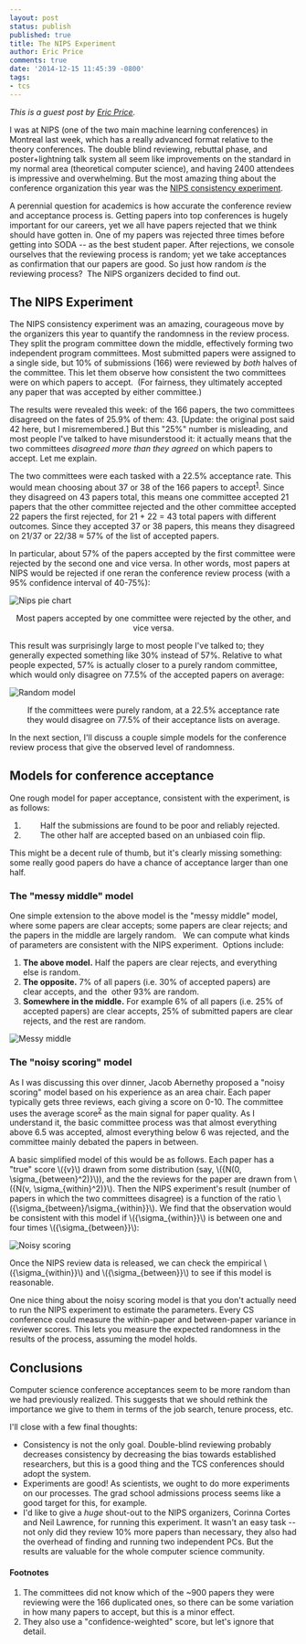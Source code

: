 ```yaml
---
layout: post
status: publish
published: true
title: The NIPS Experiment
author: Eric Price
comments: true
date: '2014-12-15 11:45:39 -0800'
tags:
- tcs
---
```


*This is a guest post by [Eric Price](http://cs.utexas.edu/~ecprice/).*

<p>I was at NIPS (one of the two main machine learning conferences) in Montreal last week, which has a really advanced format relative to the theory conferences. The double blind reviewing, rebuttal phase, and poster+lightning talk system all seem like improvements on the standard in my normal area (theoretical computer science), and having 2400 attendees is impressive and overwhelming. But the most amazing thing about the conference organization this year was the <a href="http://inverseprobability.com/2014/12/16/the-nips-experiment/">NIPS consistency experiment</a>.</p>
<p>A perennial question for academics is how accurate the conference review and acceptance process is. Getting papers into top conferences is hugely important for our careers, yet we all have papers rejected that we think should have gotten in. One of my papers was rejected three times before getting into SODA -- as the best student paper. After rejections, we console ourselves that the reviewing process is random; yet we take acceptances as confirmation that our papers are good. So just how random <i>is</i> the reviewing process?  The NIPS organizers decided to find out.</p>
<h2>The NIPS Experiment</h2>
<p>The NIPS consistency experiment was an amazing, courageous move by the organizers this year to quantify the randomness in the review process. They split the program committee down the middle, effectively forming two independent program committees. Most submitted papers were assigned to a single side, but 10% of submissions (166) were reviewed by <i>both</i> halves of the committee. This let them observe how consistent the two committees were on which papers to accept.  (For fairness, they ultimately accepted any paper that was accepted by either committee.)</p>
<p>The results were revealed this week: of the 166 papers, the two committees disagreed on the fates of 25.9% of them: 43. [Update: the original post said 42 here, but I misremembered.] But this "25%" number is misleading, and most people I've talked to have misunderstood it: it actually means that the two committees <i>disagreed more than they agreed</i> on which papers to accept. Let me explain.</p>
<p>The two committees were each tasked with a 22.5% acceptance rate. This would mean choosing about 37 or 38 of the 166 papers to accept<sup><a href="#footnotes">1</a></sup>. Since they disagreed on 43 papers total, this means one committee accepted 21 papers that the other committee rejected and the other committee accepted 22 papers the first rejected, for 21 + 22 = 43 total papers with different outcomes. Since they accepted 37 or 38 papers, this means they disagreed on 21/37 or 22/38 ≈ 57% of the list of accepted papers.</p>
<p>In particular, about 57% of the papers accepted by the first committee were rejected by the second one and vice versa. In other words, most papers at NIPS would be rejected if one reran the conference review process (with a 95% confidence interval of 40-75%):</p>

![Nips pie chart](/assets/nips-pie11.png)

<p style="text-align: center">Most papers accepted by one committee were rejected by the other, and vice versa.</p>

<p style="text-align: left">This result was surprisingly large to most people I've talked to; they generally expected something like 30% instead of 57%. Relative to what people expected, 57% is actually closer to a purely random committee, which would only disagree on 77.5% of the accepted papers on average:</p>

![Random model](/assets/randomgraph2.png)

<p style="text-align: center">If the committees were purely random, at a 22.5%
acceptance rate<br /> they would disagree on 77.5% of their acceptance lists on average.</p>

<p>In the next section, I'll discuss a couple simple models for the conference review process that give the observed level of randomness.</p>
<h2>Models for conference acceptance</h2>
<p>One rough model for paper acceptance, consistent with the experiment, is as follows:</p>
<ol>
<li style="padding-left: 30px">Half the submissions are found to be poor and reliably rejected.</li>
<li style="padding-left: 30px">The other half are accepted based on an unbiased coin flip.</li>
</ol>
<p>This might be a decent rule of thumb, but it's clearly missing something: some really good papers do have a chance of acceptance larger than one half.</p>
<h3>The "messy middle" model</h3>
<p>One simple extension to the above model is the "messy middle" model, where some papers are clear accepts; some papers are clear rejects; and the papers in the middle are largely random.   We can compute what kinds of parameters are consistent with the NIPS experiment.  Options include:</p>
<ol>
<li><strong>The above model.</strong> Half the papers are clear rejects, and everything<br />
else is random.</li>
<li><strong> The opposite.</strong> 7% of all papers (i.e. 30% of accepted papers) are<br />
clear accepts, and the  other 93% are random.</li>
<li><strong>Somewhere in the middle.</strong> For example 6% of all papers
(i.e. 25% of accepted papers) are clear accepts, 25% of submitted papers are
clear rejects, and the rest are random.</li>
</ol>

![Messy middle](/assets/messymiddle.png)

<h3>The "noisy scoring" model</h3>
<p>As I was discussing this over dinner, Jacob Abernethy proposed a "noisy scoring" model based on his experience as an area chair. Each paper typically gets three reviews, each giving a score on 0-10. The committee uses the average score<sup><a href="#footnotes">2</a></sup> as the main signal for paper quality. As I understand it, the basic committee process was that almost everything above 6.5 was accepted, almost everything below 6 was rejected, and the committee mainly debated the papers in between.</p>
<p>A basic simplified model of this would be as follows. Each paper has a "true" score \({v}\) drawn from some distribution (say, \({N(0, \sigma_{between}^2)}\)), and the the reviews for the paper are drawn from \({N(v, \sigma_{within}^2)}\). Then the NIPS experiment's result (number of papers in which the two committees disagree) is a function of the ratio \({\sigma_{between}/\sigma_{within}}\). We find that the observation would be consistent with this model if \({\sigma_{within}}\) is between one and four times \({\sigma_{between}}\):</p>

![Noisy scoring](/assets/noisyscoring2.png)

<p>Once the NIPS review data is released, we can check the empirical \({\sigma_{within}}\) and \({\sigma_{between}}\) to see if this model is reasonable.</p>
<p>One nice thing about the noisy scoring model is that you don't actually need to run the NIPS experiment to estimate the parameters. Every CS conference could measure the within-paper and between-paper variance in reviewer scores. This lets you measure the expected randomness in the results of the process, assuming the model holds.</p>
<h2>Conclusions</h2>
<p>Computer science conference acceptances seem to be more random than we had previously realized. This suggests that we should rethink the importance we give to them in terms of the job search, tenure process, etc.</p>
<p>I'll close with a few final thoughts:</p>
<ul>
<li>Consistency is not the only goal. Double-blind reviewing probably decreases consistency by decreasing the bias towards established researchers, but this is a good thing and the TCS conferences should adopt the system.</li>
<li>Experiments are good! As scientists, we ought to do more experiments on our processes. The grad school admissions process seems like a good target for this, for example.</li>
<li>I'd like to give a <i>huge</i> shout-out to the NIPS organizers, Corinna Cortes and Neil Lawrence, for running this experiment. It wasn't an easy task -- not only did they review 10% more papers than necessary, they also had the overhead of finding and running two independent PCs. But the results are valuable for the whole computer science community.</li>
</ul>
<h4 id="footnotes">Footnotes</h4>
<ol>
<li>The committees did not know which of the ~900 papers they were reviewing were the 166 duplicated ones, so there can be some variation in how many papers to accept, but this is a minor effect.</li>
<li>They also use a "confidence-weighted" score, but let's ignore that detail.</li>
</ol>
